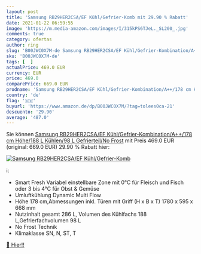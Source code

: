 ```yaml
---
layout: post
title: 'Samsung RB29HER2CSA/EF Kühl/Gefrier-Komb mit 29.90 % Rabatt'
date: 2021-01-22 06:59:55
image: 'https://m.media-amazon.com/images/I/315kPS6TJeL._SL200_.jpg'
comments: true
category: ofertas
author: ring
slug: 'B00JWC0X7M-de Samsung RB29HER2CSA/EF Kühl/Gefrier-Kombination/A++/178 cm...'
sku: 'B00JWC0X7M-de'
tags: [  ]
actualPrice: 469.0 EUR
currency: EUR
price: 469.0
comparePrice: 669.0 EUR
prodname: 'Samsung RB29HER2CSA/EF Kühl/Gefrier-Kombination/A++/178 cm Höhe/188 L Kühlen/98 L Gefrierteil/No Frost'
country: 'de'
flag: '🇩🇪'
buyurl: 'https://www.amazon.de/dp/B00JWC0X7M/?tag=tolees0ca-21'
descuento: '29.90'
average: '487.0'
---
```


Sie können [Samsung RB29HER2CSA/EF Kühl/Gefrier-Kombination/A++/178 cm Höhe/188 L Kühlen/98 L Gefrierteil/No Frost](https://www.amazon.de/dp/B00JWC0X7M/?tag=tolees0ca-21) mit Preis 469.0 EUR (original: 669.0 EUR) 29.90 % Rabatt hier:

[![Samsung RB29HER2CSA/EF Kühl/Gefrier-Komb](https://m.media-amazon.com/images/I/315kPS6TJeL._SL200_.jpg)](https://www.amazon.de/dp/B00JWC0X7M/?tag=tolees0ca-21)

ℹ️:

- Smart Fresh Variabel einstellbare Zone mit 0°C für Fleisch und Fisch oder 3 bis 4°C für Obst & Gemüse
- Umluftkühlung Dynamic Multi Flow
- Höhe 178 cm,Abmessungen inkl. Türen mit Griff (H x B x T) 1780 x 595 x 668 mm
- Nutzinhalt gesamt 286 L, Volumen des Kühlfachs 188 L,Gefrierfachvolumen 98 L
- No Frost Technik
- Klimaklasse SN, N, ST, T

[🛒 Hier!!](https://www.amazon.de/dp/B00JWC0X7M/?tag=tolees0ca-21)
